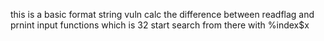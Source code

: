 this is a basic format string vuln 
calc the difference between readflag and prnint input functions which is 32 start search from there with %index$x